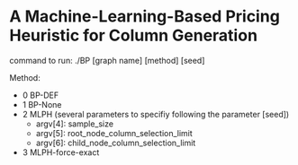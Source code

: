 # A Machine-Learning-Based Pricing Heuristic for Column Generation

command to run: ./BP [graph name] [method] [seed] 

Method:
- 0 BP-DEF
- 1 BP-None
- 2 MLPH (several parameters to specifiy following the parameter [seed])
    - argv[4]: sample_size
    - argv[5]: root_node_column_selection_limit
    - argv[6]: child_node_column_selection_limit
- 3 MLPH-force-exact

